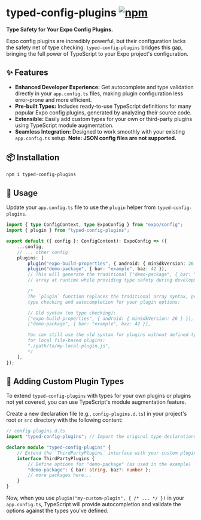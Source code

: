 # typed-config-plugins [![npm][npm-image]][npm-url]

**Type Safety for Your Expo Config Plugins.**

Expo config plugins are incredibly powerful, but their configuration lacks the safety net of type checking. `typed-config-plugins` bridges this gap, bringing the full power of TypeScript to your Expo project's configuration.

## ✨ Features

-   **Enhanced Developer Experience:** Get autocomplete and type validation directly in your `app.config.ts` files, making plugin configuration less error-prone and more efficient.
-   **Pre-built Types:** Includes ready-to-use TypeScript definitions for many popular Expo config plugins, generated by analyzing their source code.
-   **Extensible:** Easily add custom types for your own or third-party plugins using TypeScript module augmentation.
-   **Seamless Integration:** Designed to work smoothly with your existing `app.config.ts` setup. **Note: JSON config files are not supported.**

## 📦 Installation

```bash
npm i typed-config-plugins
```

## 🚀 Usage

Update your `app.config.ts` file to use the `plugin` helper from `typed-config-plugins`.

```typescript
import { type ConfigContext, type ExpoConfig } from "expo/config";
import { plugin } from "typed-config-plugins";

export default ({ config }: ConfigContext): ExpoConfig => ({
    ...config,
    // ... other config
    plugins: [
        plugin("expo-build-properties", { android: { minSdkVersion: 26 } }),
        plugin("demo-package", { bar: "example", baz: 42 }),
        // This will generate the traditional ["demo-package", { bar: "example", baz: 42 }]
        // array at runtime while providing type safety during development.

        /*
        The `plugin` function replaces the traditional array syntax, providing
        type checking and autocompletion for your plugin options:

        // Old syntax (no type checking):
        ["expo-build-properties", { android: { minSdkVersion: 26 } }],
        ["demo-package", { bar: "example", baz: 42 }],

        You can still use the old syntax for plugins without defined types or
        for local file-based plugins:
        "./path/to/my-local-plugin.js",
        */
    ],
});
```

## 🤝 Adding Custom Plugin Types

To extend `typed-config-plugins` with types for your own plugins or plugins not yet covered, you can use TypeScript's module augmentation feature.

Create a new declaration file (e.g., `config-plugins.d.ts`) in your project's root or `src` directory with the following content:

```typescript
// config-plugins.d.ts
import "typed-config-plugins"; // Import the original type declarations

declare module "typed-config-plugins" {
    // Extend the `ThirdPartyPlugins` interface with your custom plugin types
    interface ThirdPartyPlugins {
        // Define options for "demo-package" (as used in the example)
        "demo-package": { bar: string, baz?: number };
        // more packages here...
    }
}
```

Now, when you use `plugin("my-custom-plugin", { /* ... */ })` in your `app.config.ts`, TypeScript will provide autocompletion and validate the options against the types you've defined.

[npm-image]: https://img.shields.io/npm/v/typed-config-plugins
[npm-url]: https://www.npmjs.com/package/typed-config-plugins

